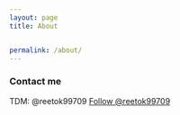 ```yaml
---
layout: page
title: About


permalink: /about/
---
```




### Contact me


TDM: @reetok99709
<a href="https://twitter.com/reetok99709?ref_src=twsrc%5Etfw" class="twitter-follow-button" data-show-count="false">Follow @reetok99709</a><script async src="https://platform.twitter.com/widgets.js" charset="utf-8"></script>
